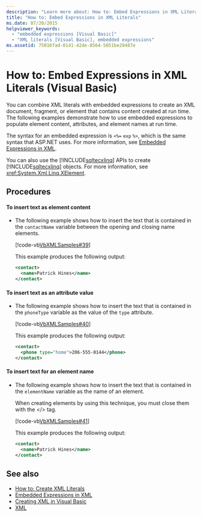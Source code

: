 ```yaml
---
description: "Learn more about: How to: Embed Expressions in XML Literals (Visual Basic)"
title: "How to: Embed Expressions in XML Literals"
ms.date: 07/20/2015
helpviewer_keywords: 
  - "embedded expressions [Visual Basic]"
  - "XML literals [Visual Basic], embedded expressions"
ms.assetid: 75016fad-0141-42de-8564-5051be29487e
---
```

# How to: Embed Expressions in XML Literals (Visual Basic)

You can combine XML literals with embedded expressions to create an XML document, fragment, or element that contains content created at run time. The following examples demonstrate how to use embedded expressions to populate element content, attributes, and element names at run time.  
  
 The syntax for an embedded expression is `<%=` `exp` `%>`, which is the same syntax that ASP.NET uses. For more information, see [Embedded Expressions in XML](embedded-expressions-in-xml.md).  
  
 You can also use the [!INCLUDE[sqltecxlinq](~/includes/sqltecxlinq-md.md)] APIs to create [!INCLUDE[sqltecxlinq](~/includes/sqltecxlinq-md.md)] objects. For more information, see <xref:System.Xml.Linq.XElement>.  
  
## Procedures  
  
#### To insert text as element content  
  
- The following example shows how to insert the text that is contained in the `contactName` variable between the opening and closing name elements.  
  
     [!code-vb[VbXMLSamples#39](~/samples/snippets/visualbasic/VS_Snippets_VBCSharp/VbXMLSamples/VB/XMLSamples14.vb#39)]  
  
     This example produces the following output:  
  
    ```xml  
    <contact>  
      <name>Patrick Hines</name>  
    </contact>  
    ```  
  
#### To insert text as an attribute value  
  
- The following example shows how to insert the text that is contained in the `phoneType` variable as the value of the `type` attribute.  
  
     [!code-vb[VbXMLSamples#40](~/samples/snippets/visualbasic/VS_Snippets_VBCSharp/VbXMLSamples/VB/XMLSamples14.vb#40)]  
  
     This example produces the following output:  
  
    ```xml  
    <contact>  
      <phone type="home">206-555-0144</phone>  
    </contact>  
    ```  
  
#### To insert text for an element name  
  
- The following example shows how to insert the text that is contained in the `elementName` variable as the name of an element.  
  
     When creating elements by using this technique, you must close them with the \</> tag.  
  
     [!code-vb[VbXMLSamples#41](~/samples/snippets/visualbasic/VS_Snippets_VBCSharp/VbXMLSamples/VB/XMLSamples14.vb#41)]  
  
     This example produces the following output:  
  
    ```xml  
    <contact>  
      <name>Patrick Hines</name>  
    </contact>  
    ```  
  
## See also

- [How to: Create XML Literals](how-to-create-xml-literals.md)
- [Embedded Expressions in XML](embedded-expressions-in-xml.md)
- [Creating XML in Visual Basic](creating-xml.md)
- [XML](index.md)
